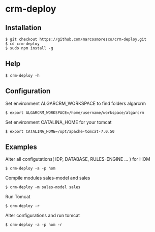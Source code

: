 # crm-deploy

## Installation
    $ git checkout https://github.com/marcosmoresco/crm-deploy.git
    $ cd crm-deploy		
    $ sudo npm install -g

## Help

    $ crm-deploy -h	
  
## Configuration
 
Set environment ALGARCRM_WORKSPACE to find folders algarcrm

    $ export ALGARCRM_WORKSPACE=/home/username/workspace/algarcrm

Set environment CATALINA_HOME for your tomcat

    $ export CATALINA_HOME=/opt/apache-tomcat-7.0.50

## Examples
  
Alter all configutations( IDP, DATABASE, RULES-ENGINE ... ) for HOM

    $ crm-deploy -a -p hom

Compile modules sales-model and sales		
  
    $ crm-deploy -m sales-model sales

Run Tomcat
	
    $ crm-deploy -r

Alter configurations and run tomcat

    $ crm-deploy -a -p hom -r
 		 	 	  	
